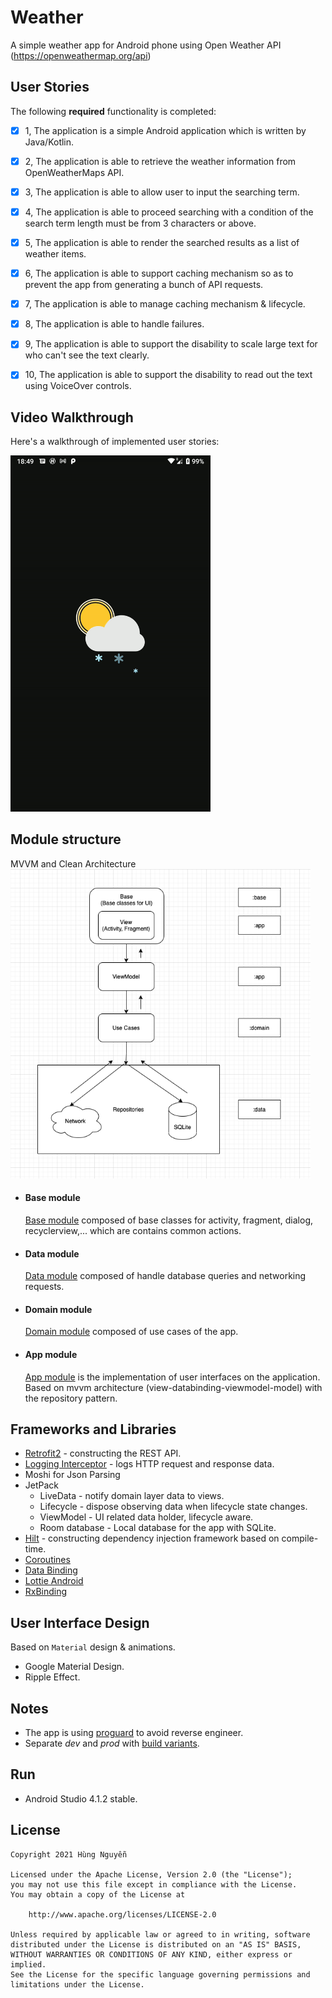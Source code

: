# Weather

A simple weather app for Android phone using Open Weather API (https://openweathermap.org/api)


## User Stories

The following **required** functionality is completed:

* [x] 1, The application is a simple Android application which is written by Java/Kotlin.
* [x] 2, The application is able to retrieve the weather information from OpenWeatherMaps
API.
* [x] 3, The application is able to allow user to input the searching term.
* [x] 4, The application is able to proceed searching with a condition of the search term length
must be from 3 characters or above.
* [x] 5, The application is able to render the searched results as a list of weather items.
* [x] 6, The application is able to support caching mechanism so as to prevent the app from
generating a bunch of API requests.
* [x] 7, The application is able to manage caching mechanism & lifecycle.
* [x] 8, The application is able to handle failures.
* [x] 9, The application is able to support the disability to scale large text for who can't see the
text clearly.
* [x] 10, The application is able to support the disability to read out the text using VoiceOver
controls.


## Video Walkthrough

Here's a walkthrough of implemented user stories:

<img src="/art/walkthrough.gif?raw=true" width="320px">


## Module structure

MVVM and Clean Architecture
<img src="/art/architecture.png?raw=true" width="480px">

- #### Base module

    [Base module](/base) composed of base classes for activity, fragment, dialog, recyclerview,... which are contains common actions.

- #### Data module

    [Data module](/data) composed of handle database queries and networking requests.



- #### Domain module

    [Domain module](/domain) composed of use cases of the app.


- #### App module
    [App module](/app) is the implementation of user interfaces on the application.
Based on mvvm architecture (view-databinding-viewmodel-model) with the repository pattern.

## Frameworks and Libraries
- [Retrofit2](https://github.com/square/retrofit) - constructing the REST API.
- [Logging Interceptor](https://github.com/square/okhttp/tree/master/okhttp-logging-interceptor) - logs HTTP request and response data.
- Moshi for Json Parsing
- JetPack
  - LiveData - notify domain layer data to views.
  - Lifecycle - dispose observing data when lifecycle state changes.
  - ViewModel - UI related data holder, lifecycle aware.
  - Room database - Local database for the app with SQLite.
- [Hilt](https://dagger.dev/hilt) - constructing dependency injection framework based on compile-time.
- [Coroutines](https://developer.android.com/kotlin/coroutines)
- [Data Binding](https://developer.android.com/topic/libraries/data-binding)
- [Lottie Android](https://github.com/airbnb/lottie-android)
- [RxBinding](https://github.com/JakeWharton/RxBinding)


## User Interface Design
Based on `Material` design & animations.

- Google Material Design.
- Ripple Effect.

## Notes
- The app is using [proguard](https://developer.android.com/studio/build/shrink-code) to avoid reverse engineer.
- Separate *dev* and *prod* with [build variants](https://developer.android.com/studio/build/build-variants).

## Run
- Android Studio 4.1.2 stable.

## License

    Copyright 2021 Hùng Nguyễn

    Licensed under the Apache License, Version 2.0 (the "License");
    you may not use this file except in compliance with the License.
    You may obtain a copy of the License at

        http://www.apache.org/licenses/LICENSE-2.0

    Unless required by applicable law or agreed to in writing, software
    distributed under the License is distributed on an "AS IS" BASIS,
    WITHOUT WARRANTIES OR CONDITIONS OF ANY KIND, either express or implied.
    See the License for the specific language governing permissions and
    limitations under the License.